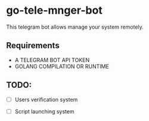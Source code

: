 # go-tele-mnger-bot

This telegram bot allows manage your system remotely.



## Requirements

- A TELEGRAM BOT API TOKEN
- GOLANG COMPILATION OR RUNTIME

## TODO:

-[ ] Users verification system


-[ ] Script launching system



